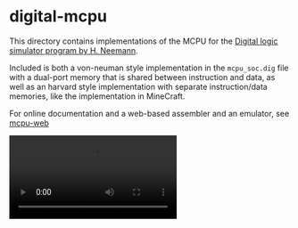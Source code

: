 # digital-mcpu

This directory contains implementations of the MCPU for the
[Digital logic simulator program by H. Neemann](https://github.com/hneemann/Digital).

Included is both a von-neuman style implementation in the `mcpu_soc.dig`
file with a dual-port memory that is shared between instruction and data,
as well as an harvard style implementation with separate instruction/data
memories, like the implementation in MineCraft.

For online documentation and a web-based assembler and an emulator, see
[mcpu-web](https://max1220.github.io/mcpu-web/)

![Demo video](demo_video.mp4)

